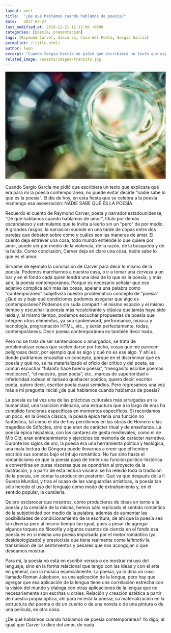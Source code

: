 ```yaml
---
layout: post
title:  "¿De qué hablamos cuando hablamos de poesía?"
date:   2017-07-27
last_modified_at: 2019-11-21 12:12:00 +0000
categories: [poesía, presentación]
tags: [Raymond Carver, discurso, Casa del Poeta, Sergio García]
permalink: /:title.html/
author: leon
excerpt: "Cuando Sergio García me pidió que escribiera un texto que explicara qué era para mí la poesía contemporánea, no puede evitar decirle “nadie sabe lo que es la poesía”. El día de hoy, en esta fiesta que se celebra a la poesía mantengo esa aseveración: NADIE SABE QUÉ ES LA POESÍA."
related_image: /assets/images/transito.jpg
---
```


![Tránsito](/assets/images/transito.jpg)

Cuando Sergio García me pidió que escribiera un texto que explicara qué era para mí la poesía contemporánea, no puede evitar decirle “nadie sabe lo que es la poesía”. El día de hoy, en esta fiesta que se celebra a la poesía mantengo esa aseveración: NADIE SABE QUÉ ES LA POESÍA.

Recuerdo el cuento de Raymond Carver, poeta y narrador estadounidense, “De qué hablamos cuando hablamos de amor”, título por demás escandaloso y estimulante que te invita a leerlo sin un “pero” de por medio. A grandes rasgos, la narración sucede en una tarde de copas entre dos parejas que debaten sobre cómo y cuáles son las maneras de amar. El cuento deja entrever una cosa, todo mundo entiende lo que quiere por amor, puede ser por medio de la violencia, de la razón, de la búsqueda y de la huida. Como conclusión, Carver deja en claro una cosa, nadie sabe lo que es el amor.

Sírvame de ejemplo la conclusión de Carver para decir lo mismo de la poesía. Podemos marcharnos a nuestra casa, o ir a tomar una cerveza a un bar y en el fondo cada quien tendrá una idea de lo que es la poesía, y más aún, la poesía contemporánea. Porque es necesario señalar que ese adjetivo complica aún más las cosas, apelar a una palabra como “contemporáneo” subjetiviza nuestro problemático concepto de “poesía” ¿Qué es y bajo qué condiciones podemos asegurar que algo es contemporáneo? Podemos sin suda compartir el mismo espacio y el mismo tiempo y escuchar la poesía más recalcitrante y clásica que jamás haya sido leída y, al mismo tiempo, podemos escuchar propuestas de poesía que integren otros elementos, ya sea spokenword, performance, música y tecnología, programación HTML, etc., y serán perfectamente, todas, contemporáneas. Decir poesía contemporánea es también decir nada.

Pero no se trata de ser sentenciosos o amargados, se trata de problematizar cosas que suelen darse por hecho, cosas que me parecen peligrosas decir, por ejemplo qué es algo y qué no es ese algo. Y ahí es donde podríamos encasillar un concepto, porque en el discriminar qué es poesía y qué no, se ha materializado el oficio del crítico y del poeta, es común escuchar “fulanito hace buena poesía”, “menganito escribe poemas mediocres”, “el maestro, gran poeta”, etc., marcas de superioridad o inferioridad rodean el llamado quehacer poético, quiero decir, escritor poeta, quiero decir, escritor poeta cuasi semidios. Pero regresamos una vez más a mi pregunta inicial ¿de qué hablamos cuando hablamos de poesía?

La poesía es tal vez una de las prácticas culturales más arraigadas en la humanidad, una tradición milenaria, una estructura que a lo largo de eras ha cumplido funciones específicas en momentos específicos. Si recordamos un poco, en la Grecia clásica, la poesía épica tenía una función no fantástica, tal como el día de hoy percibimos en las obras de Homero o las tragedias de Sófocles, sino que eran de carácter ritual y de enseñanza. La poesía épica hispánica, con los cantares de gesta medievales, como el de Mío Cid, eran entretenimiento y ejercicios de memoria de carácter narrativo. Durante los siglos de oro, la poesía era una herramienta política y teológica, una mala lectura de Góngora puede llevarnos a creer que el hombre escribió sus sonetos bajo el influjo romántico. No fue sino hasta el romanticismo en que la poesía pasó de tener una función politico-histórica a convertirse en puras visceras que se opondrían al proyecto de la Ilustración, y a partir de esta lectura visceral se ha releído toda la tradición de la poesía, sin contar la producción posterior. Qué va que después de la II Guerra Mundial, y tras el ocaso de las vanguardias artísticas, la poesía tan sólo heredo el uso del lenguaje como modo de extrañamiento y, en el sentido popular, la cursilería.

Quiero esclarecer que nosotros, como productores de ideas en torno a la poesía y la creación de la misma, hemos sólo replicado el sentido romántico de la subjetividad por medio de la palabra, además de aumentar las posibilidades de condicionamiento de la escritura, de ahí que la poesía sea tan diversa pero al mismo tiempo tan igual, pues a pesar de agregar algunos toques de filosofía y algunos cuantos de ciencia en el fondo esa poesía es en sí misma una poesía impulsada por el motor romántico (ya desideologizado) y presiocista que tiene realmente como *leitmotiv* la transmisión de los sentimientos y pesares que nos acongojan o que deseamos mostrar.

Para mí, la poesía no está en escribir versos o en mostrar mi uso del lenguaje, sino en la forma relacional que tengo con las ideas y con el arte en general, con la música especialmente. La poesía, ya lo diría un ruso llamado Roman Jakobson, es una aplicación de la lengua, pero hay que agregar que esa aplicación de la lengua tiene una correlación estrecha con la visión del mundo y dialoga con otras aplicaciones de la lengua que no necesariamente son escritas u orales. Relación y creación estética a partir de nuestra propia óptica, ahí para mí está la poesía; su materialización en la estructura del poema o de un cuento o de una novela o de una pintura o de una película, es otra cosa.

¿De qué hablamos cuando hablamos de poesía contemporánea? Yo digo, al igual que Carver lo dice del amor, de nada.
